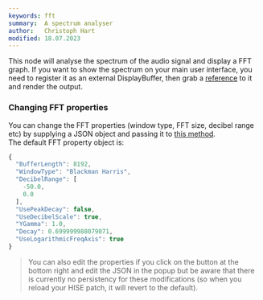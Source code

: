 ```yaml
---
keywords: fft
summary:  A spectrum analyser
author:   Christoph Hart
modified: 18.07.2023
---
```

  
This node will analyse the spectrum of the audio signal and display a FFT graph. If you want to show the spectrum on your main user interface, you need to register it as an external DisplayBuffer, then grab a [reference](/scripting/scripting-api/displaybuffersource) to it and render the output.

### Changing FFT properties

You can change the FFT properties (window type, FFT size, decibel range etc) by supplying a JSON object and passing it to [this method](/scripting/scripting-api/scriptringbuffer#setringbufferproperties).  
The default FFT property object is:

```javascript
{
  "BufferLength": 8192,
  "WindowType": "Blackman Harris",
  "DecibelRange": [
    -50.0,
    0.0
  ],
  "UsePeakDecay": false,
  "UseDecibelScale": true,
  "YGamma": 1.0,
  "Decay": 0.699999988079071,
  "UseLogarithmicFreqAxis": true
}
```

> You can also edit the properties if you click on the button at the bottom right and edit the JSON in the popup but be aware that there is currently no persistency for these modifications (so when you reload your HISE patch, it will revert to the default).